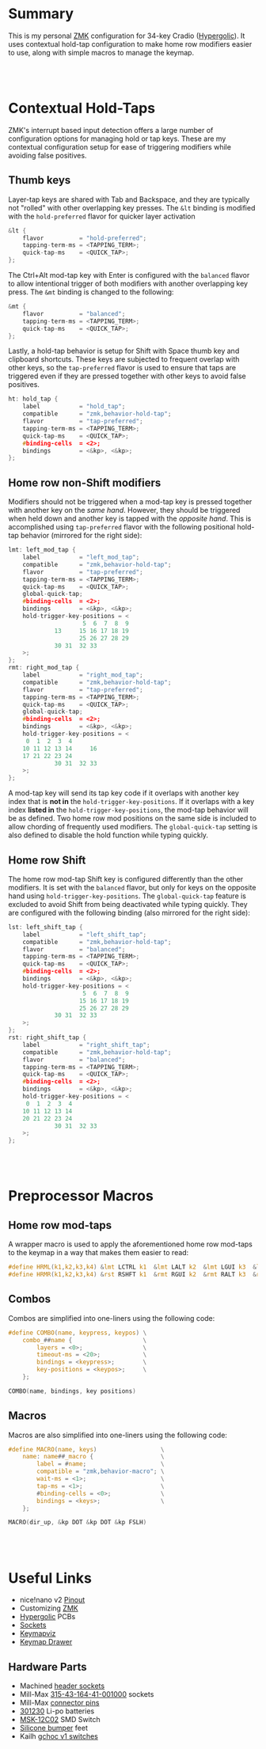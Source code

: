 # Summary
This is my personal [ZMK](https://github.com/zmkfirmware/zmk) configuration for 34-key Cradio ([Hypergolic](https://github.com/davidphilipbarr/hypergolic)). It uses contextual hold-tap configuration to make home row modifiers easier to use, along with simple macros to manage the keymap.

&nbsp;</br> &nbsp;</br>

# Contextual Hold-Taps
ZMK's interrupt based input detection offers a large number of configuration options for managing hold or tap keys. These are my contextual configuration setup for ease of triggering modifiers while avoiding false positives.

## Thumb keys
Layer-tap keys are shared with Tab and Backspace, and they are typically not "rolled" with other overlapping key presses. The `&lt` binding is modified with the `hold-preferred` flavor for quicker layer activation
```c
&lt {
    flavor          = "hold-preferred";
    tapping-term-ms = <TAPPING_TERM>;
    quick-tap-ms    = <QUICK_TAP>;
};
```
The Ctrl+Alt mod-tap key with Enter is configured with the `balanced` flavor to allow intentional trigger of both modifiers with another overlapping key press. The `&mt` binding is changed to the following:
```c
&mt {
    flavor          = "balanced";
    tapping-term-ms = <TAPPING_TERM>;
    quick-tap-ms    = <QUICK_TAP>;
};
```
Lastly, a hold-tap behavior is setup for Shift with Space thumb key and clipboard shortcuts. These keys are subjected to frequent overlap with other keys, so the `tap-preferred` flavor is used to ensure that taps are triggered even if they are pressed together with other keys to avoid false positives.
```c
ht: hold_tap {
    label           = "hold_tap";
    compatible      = "zmk,behavior-hold-tap";
    flavor          = "tap-preferred";
    tapping-term-ms = <TAPPING_TERM>;
    quick-tap-ms    = <QUICK_TAP>;
    #binding-cells  = <2>;
    bindings        = <&kp>, <&kp>;
};
```

## Home row non-Shift modifiers
Modifiers should not be triggered when a mod-tap key is pressed together with another key on the *same hand*. However, they should be triggered when held down and another key is tapped with the *opposite hand*. This is accomplished using `tap-preferred` flavor with the following positional hold-tap behavior (mirrored for the right side):
```c
lmt: left_mod_tap {
    label           = "left_mod_tap";
    compatible      = "zmk,behavior-hold-tap";
    flavor          = "tap-preferred";
    tapping-term-ms = <TAPPING_TERM>;
    quick-tap-ms    = <QUICK_TAP>;
    global-quick-tap;
    #binding-cells  = <2>;
    bindings        = <&kp>, <&kp>;
    hold-trigger-key-positions = <
                     5  6  7  8  9
             13     15 16 17 18 19
                    25 26 27 28 29
             30 31  32 33
    >;
};
rmt: right_mod_tap {
    label           = "right_mod_tap";
    compatible      = "zmk,behavior-hold-tap";
    flavor          = "tap-preferred";
    tapping-term-ms = <TAPPING_TERM>;
    quick-tap-ms    = <QUICK_TAP>;
    global-quick-tap;
    #binding-cells  = <2>;
    bindings        = <&kp>, <&kp>;
    hold-trigger-key-positions = <
     0  1  2  3  4
    10 11 12 13 14     16
    17 21 22 23 24
             30 31  32 33
    >;
};
```
A mod-tap key will send its tap key code if it overlaps with another key index that is **not in** the `hold-trigger-key-positions`. If it overlaps with a key index **listed in** the `hold-trigger-key-positions`, the mod-tap behavior will be as defined. Two home row mod positions on the same side is included to allow chording of frequently used modifiers. The `global-quick-tap` setting is also defined to disable the hold function while typing quickly.

## Home row Shift
The home row mod-tap Shift key is configured differently than the other modifiers. It is set with the `balanced` flavor, but only for keys on the opposite hand using `hold-trigger-key-positions`. The `global-quick-tap` feature is excluded to avoid Shift from being deactivated while typing quickly. They are configured with the following binding (also mirrored for the right side):
```c
lst: left_shift_tap {
    label           = "left_shift_tap";
    compatible      = "zmk,behavior-hold-tap";
    flavor          = "balanced";
    tapping-term-ms = <TAPPING_TERM>;
    quick-tap-ms    = <QUICK_TAP>;
    #binding-cells  = <2>;
    bindings        = <&kp>, <&kp>;
    hold-trigger-key-positions = <
                     5  6  7  8  9
                    15 16 17 18 19
                    25 26 27 28 29
             30 31  32 33
    >;
};
rst: right_shift_tap {
    label           = "right_shift_tap";
    compatible      = "zmk,behavior-hold-tap";
    flavor          = "balanced";
    tapping-term-ms = <TAPPING_TERM>;
    quick-tap-ms    = <QUICK_TAP>;
    #binding-cells  = <2>;
    bindings        = <&kp>, <&kp>;
    hold-trigger-key-positions = <
     0  1  2  3  4
    10 11 12 13 14
    20 21 22 23 24
             30 31  32 33
    >;
};
```

&nbsp;</br> &nbsp;</br>

# Preprocessor Macros
## Home row mod-taps
A wrapper macro is used to apply the aforementioned home row mod-taps to the keymap in a way that makes them easier to read:
```c
#define HRML(k1,k2,k3,k4) &lmt LCTRL k1  &lmt LALT k2  &lmt LGUI k3  &lst LSHFT k4
#define HRMR(k1,k2,k3,k4) &rst RSHFT k1  &rmt RGUI k2  &rmt RALT k3  &rmt RCTRL k4
```
## Combos
Combos are simplified into one-liners using the following code:
```c
#define COMBO(name, keypress, keypos) \
    combo_##name {                    \
        layers = <0>;                 \
        timeout-ms = <20>;            \
        bindings = <keypress>;        \
        key-positions = <keypos>;     \
    };

COMBO(name, bindings, key positions)
```
## Macros
Macros are also simplified into one-liners using the following code:
```c
#define MACRO(name, keys)                  \
    name: name##_macro {                   \
        label = #name;                     \
        compatible = "zmk,behavior-macro"; \
        wait-ms = <1>;                     \
        tap-ms = <1>;                      \
        #binding-cells = <0>;              \
        bindings = <keys>;                 \
    };

MACRO(dir_up, &kp DOT &kp DOT &kp FSLH)
```

&nbsp;</br> &nbsp;</br>

# Useful Links
* nice!nano v2 [Pinout](https://nicekeyboards.com/docs/nice-nano/pinout-schematic/)
* Customizing [ZMK](https://zmk.dev/docs/customization)
* [Hypergolic](https://github.com/davidphilipbarr/hypergolic) PCBs
* [Sockets](https://github.com/joric/nrfmicro/wiki/Sockets)
* [Keymapviz](https://github.com/yskoht/keymapviz)
* [Keymap Drawer](https://github.com/caksoylar/keymap-drawer)
## Hardware Parts
* Machined [header sockets](https://www.aliexpress.com/item/32852480645.html)
* Mill-Max [315-43-164-41-001000](https://www.digikey.com/en/products/detail/mill-max-manufacturing-corp/315-43-164-41-001000/1212142) sockets
* Mill-Max [connector pins](https://www.digikey.com/product-detail/en/3320-0-00-15-00-00-03-0/ED1134-ND/4147392)
* [301230](https://www.aliexpress.com/item/4000336497558.html) Li-po batteries
* [MSK-12C02](https://www.aliexpress.com/item/1005001398386692.html) SMD Switch
* [Silicone bumper](https://www.aliexpress.com/item/32912066603.html) feet
* Kailh [gchoc v1 switches](https://www.aliexpress.com/item/4000907409650.html)
